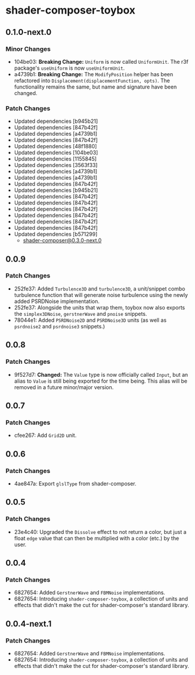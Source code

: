 # shader-composer-toybox

## 0.1.0-next.0

### Minor Changes

- 104be03: **Breaking Change:** `Uniform` is now called `UniformUnit`. The r3f package's `useUniform` is now `useUniformUnit`.
- a4739b1: **Breaking Change:** The `ModifyPosition` helper has been refactored into `Displacement(displacementFunction, opts)`. The functionality remains the same, but name and signature have been changed.

### Patch Changes

- Updated dependencies [b945b21]
- Updated dependencies [847b42f]
- Updated dependencies [a4739b1]
- Updated dependencies [847b42f]
- Updated dependencies [48f1880]
- Updated dependencies [104be03]
- Updated dependencies [1155845]
- Updated dependencies [3563f33]
- Updated dependencies [a4739b1]
- Updated dependencies [a4739b1]
- Updated dependencies [847b42f]
- Updated dependencies [b945b21]
- Updated dependencies [847b42f]
- Updated dependencies [847b42f]
- Updated dependencies [847b42f]
- Updated dependencies [847b42f]
- Updated dependencies [847b42f]
- Updated dependencies [847b42f]
- Updated dependencies [b571299]
  - shader-composer@0.3.0-next.0

## 0.0.9

### Patch Changes

- 252fe37: Added `Turbulence3D` and `turbulence3D`, a unit/snippet combo turbulence function that will generate noise turbulence using the newly added PSRDNoise implementation.
- 252fe37: Alongside the units that wrap them, toybox now also exports the `simplex3DNoise`, `gerstnerWave` and `pnoise` snippets.
- 78044e1: Added `PSRDNoise2D` and `PSRDNoise3D` units (as well as `psrdnoise2` and `psrdnoise3` snippets.)

## 0.0.8

### Patch Changes

- 9f527d7: **Changed:** The `Value` type is now officially called `Input`, but an alias to `Value` is still being exported for the time being. This alias will be removed in a future minor/major version.

## 0.0.7

### Patch Changes

- cfee267: Add `Grid2D` unit.

## 0.0.6

### Patch Changes

- 4ae847a: Export `glslType` from shader-composer.

## 0.0.5

### Patch Changes

- 23e4c40: Upgraded the `Dissolve` effect to not return a color, but just a float `edge` value that can then be multiplied with a color (etc.) by the user.

## 0.0.4

### Patch Changes

- 6827654: Added `GerstnerWave` and `FBMNoise` implementations.
- 6827654: Introducing `shader-composer-toybox`, a collection of units and effects that didn't make the cut for shader-composer's standard library.

## 0.0.4-next.1

### Patch Changes

- 6827654: Added `GerstnerWave` and `FBMNoise` implementations.
- 6827654: Introducing `shader-composer-toybox`, a collection of units and effects that didn't make the cut for shader-composer's standard library.
